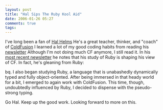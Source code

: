 ```yaml
---
layout: post
title: "Hal Sips The Ruby Kool Aid"
date: 2006-01-26 05:27
comments: true
tags:
---
```

I've long been a fan of [Hal Helms](http://www.halhelms.com.) He's a great teacher, thinker, and "coach" of [ColdFusion](http://www.macromedia.com/software/coldfusion/.) I learned a lot of my good coding habits from reading his [newsletter](http://www.halhelms.com/index.cfm?fuseaction=newsletters.detail.) Although I'm not doing much CF anymore, I still read it. In his [most recent newsletter](http://www.halhelms.com/index.cfm?fuseaction=newsletters.show&issue=jan2006,) he notes that his study of Ruby is shaping his view of CF. In fact, he's gleaning from Ruby:

bq. I also began studying Ruby, a language that is unabashedly dynamically typed and fully object-oriented. After being immersed in that heady world for a bit, I emerged to again work with ColdFusion. This time, though, undoubtedly influenced by Ruby, I decided to dispense with the pseudo-strong typing.

Go Hal. Keep up the good work. Looking forward to more on this.